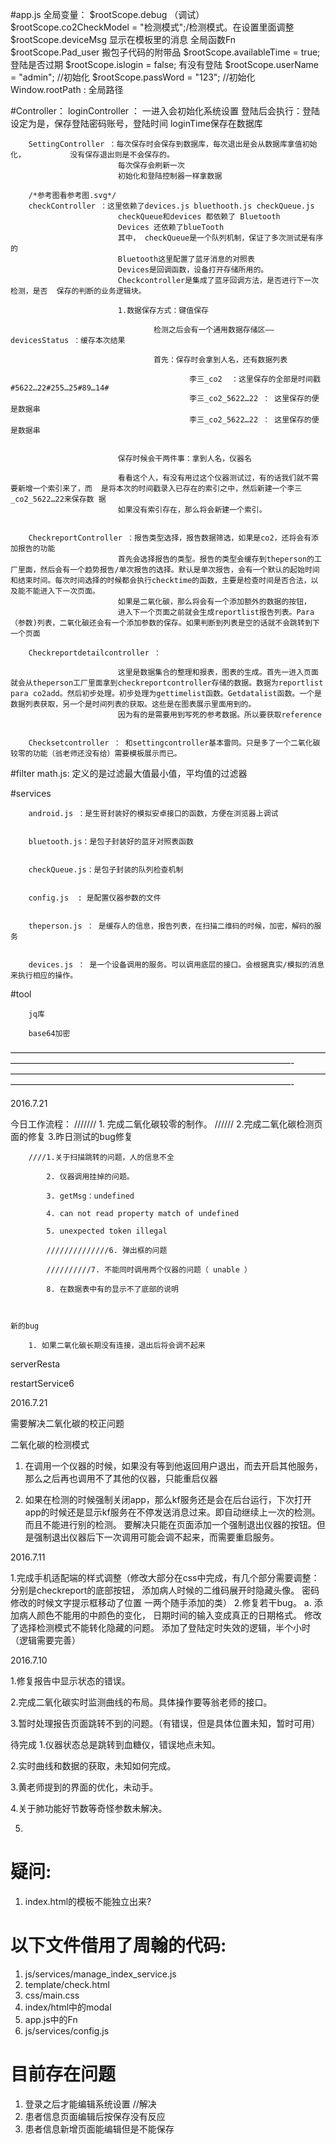 #app.js
    全局变量： $rootScope.debug （调试）
                $rootScope.co2CheckModel = "检测模式";/检测模式。在设置里面调整
                $rootScope.deviceMsg    显示在模板里的消息
    全局函数Fn
                $rootScope.Pad_user    搬包子代码的附带品
                $rootScope.availableTime = true;    登陆是否过期
                $rootScope.islogin = false;     有没有登陆
                $rootScope.userName = "admin";  //初始化
                $rootScope.passWord = "123";  //初始化
                Window.rootPath  : 全局路径


#Controller：
        loginController ： 一进入会初始化系统设置
                            登陆后会执行：登陆设定为是，保存登陆密码账号，登陆时间 loginTime保存在数据库

        SettingController ：每次保存时会保存到数据库，每次退出是会从数据库拿值初始化，          没有保存退出则是不会保存的。
                            每次保存会刷新一次
                            初始化和登陆控制器一样拿数据
        
        /*参考图看参考图.svg*/
        checkController ：这里依赖了devices.js bluethooth.js checkQueue.js  
                            checkQueue和devices 都依赖了 Bluetooth
                            Devices 还依赖了blueTooth
                            其中， checkQueue是一个队列机制，保证了多次测试是有序的
                            Bluetooth这里配置了蓝牙消息的对照表
                            Devices是回调函数，设备打开存储所用的。
                            Checkcontroller是集成了蓝牙回调方法，是否进行下一次检测，是否  保存的判断的业务逻辑块。

                            1.数据保存方式：键值保存

                                    检测之后会有一个通用数据存储区——devicesStatus ：缓存本次结果

                                    首先：保存时会拿到人名，还有数据列表

                                            李三_co2  ：这里保存的全部是时间戳#5622…22#255…25#89…14#
                                            李三_co2_5622…22 ： 这里保存的便是数据串
                                            李三_co2_5622…22 ： 这里保存的便是数据串


                            保存时候会干两件事：拿到人名，仪器名

                            看看这个人，有没有用过这个仪器测试过，有的话我们就不需要新增一个索引来了，而  是将本次的时间戳录入已存在的索引之中，然后新建一个李三_co2_5622…22来保存数 据
                            如果没有索引存在，那么将会新建一个索引。


        CheckreportController ：报告类型选择，报告数据筛选，如果是co2，还将会有添加报告的功能
                            首先会选择报告的类型。报告的类型会缓存到theperson的工厂里面，然后会有一个趋势报告/单次报告的选择。默认是单次报告，会有一个默认的起始时间和结束时间。每次时间选择的时候都会执行checktime的函数，主要是检查时间是否合法，以及能不能进入下一次页面。
                            如果是二氧化碳，那么将会有一个添加额外的数据的按钮，                
                            进入下一个页面之前就会生成reportlist报告列表。Para（参数)列表，二氧化碳还会有一个添加参数的保存。如果判断到列表是空的话就不会跳转到下一个页面

        Checkreportdetailcontroller ： 

                            这里是数据集合的整理和报表，图表的生成。首先一进入页面就会从theperson工厂里面拿到checkreportcontroller存储的数据。数据为reportlist para co2add。然后初步处理。初步处理为gettimelist函数。Getdatalist函数。一个是数据列表获取，另一个是时间列表的获取。这些是在图表展示里面用到的。
                            因为有的是需要用到写死的参考数据。所以要获取reference


        Checksetcontroller ： 和settingcontroller基本雷同。只是多了一个二氧化碳较零的功能（翁老师还没有给）需要模板展示而已。


#filter
        math.js: 定义的是过滤最大值最小值，平均值的过滤器



#services
        
        android.js ：是生哥封装好的模拟安卓接口的函数，方便在浏览器上调试


        bluetooth.js：是包子封装好的蓝牙对照表函数


        checkQueue.js：是包子封装的队列检查机制


        config.js  : 是配置仪器参数的文件


        theperson.js ： 是缓存人的信息，报告列表，在扫描二维码的时候，加密，解码的服务


        devices.js ： 是一个设备调用的服务。可以调用底层的接口。会根据真实/模拟的消息来执行相应的操作。



#tool

        jq库

        base64加密


————————————————————————————————————————————————————————————————————-
————————————————————————————————————————————————————————————————————-










2016.7.21

今日工作流程：
       /////// 1. 完成二氧化碳较零的制作。
       //////  2.完成二氧化碳检测页面的修复
       3.昨日测试的bug修复
            
        ////1.关于扫描跳转的问题，人的信息不全

            2. 仪器调用挂掉的问题。

            3. getMsg：undefined

            4. can not read property match of undefined

            5. unexpected token illegal

            //////////////6. 弹出框的问题

            //////////7. 不能同时调用两个仪器的问题（ unable ）            

            8. 在数据表中有的显示不了底部的说明
    
    

    新的bug

        1. 如果二氧化碳长期没有连接，退出后将会调不起来
 
 serverResta


 restartService6




2016.7.21
  
  需要解决二氧化碳的校正问题
  
  二氧化碳的检测模式
  

  1. 在调用一个仪器的时候，如果没有等到他返回用户退出，而去开启其他服务，那么之后再也调用不了其他的仪器，只能重启仪器

  2. 如果在检测的时候强制关闭app，那么kf服务还是会在后台运行，下次打开app的时候还是显示kf服务在不停发送消息过来。即自动继续上一次的检测。而且不能进行别的检测。
     要解决只能在页面添加一个强制退出仪器的按钮。但是强制退出仪器后下一次调用可能会调不起来，而需要重启服务。
  



2016.7.11
   
   1.完成手机适配端的样式调整（修改大部分在css中完成，有几个部分需要调整：
      分别是checkreport的底部按钮，
      添加病人时候的二维码展开时隐藏头像。 
	    密码修改的时候文字提示框移动了位置
      一两个随手添加的类）
   2.修复若干bug。
          a. 添加病人颜色不能用的中颜色的变化，
          日期时间的输入变成真正的日期格式。
          修改了选择检测模式不能转化隐藏的问题。
          添加了登陆定时失效的逻辑，半个小时（逻辑需要完善）



2016.7.10

   1.修复报告中显示状态的错误。

   2.完成二氧化碳实时监测曲线的布局。具体操作要等翁老师的接口。

   3.暂时处理报告页面跳转不到的问题。（有错误，但是具体位置未知，暂时可用）



   待完成
   1.仪器状态总是跳转到血糖仪，错误地点未知。

   2.实时曲线和数据的获取，未知如何完成。

   3.黄老师提到的界面的优化，未动手。

   4.关于肺功能好节数等奇怪参数未解决。
   
   5.  
















# 疑问:
1. index.html的模板不能独立出来?

# 以下文件借用了周翰的代码:
1. js/services/manage_index_service.js
2. template/check.html
3. css/main.css
4. index/html中的modal
5. app.js中的Fn
6. js/services/config.js

# 目前存在问题
1. 登录之后才能编辑系统设置         //解决
2. 患者信息页面编辑后按保存没有反应
3. 患者信息新增页面能编辑但是不能保存




